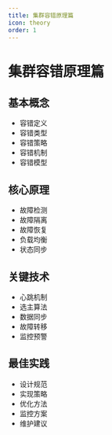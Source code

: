 ```yaml
---
title: 集群容错原理篇
icon: theory
order: 1
---
```


# 集群容错原理篇

## 基本概念
- 容错定义
- 容错类型
- 容错策略
- 容错机制
- 容错模型

## 核心原理
- 故障检测
- 故障隔离
- 故障恢复
- 负载均衡
- 状态同步

## 关键技术
- 心跳机制
- 选主算法
- 数据同步
- 故障转移
- 监控预警

## 最佳实践
- 设计规范
- 实现策略
- 优化方法
- 监控方案
- 维护建议
